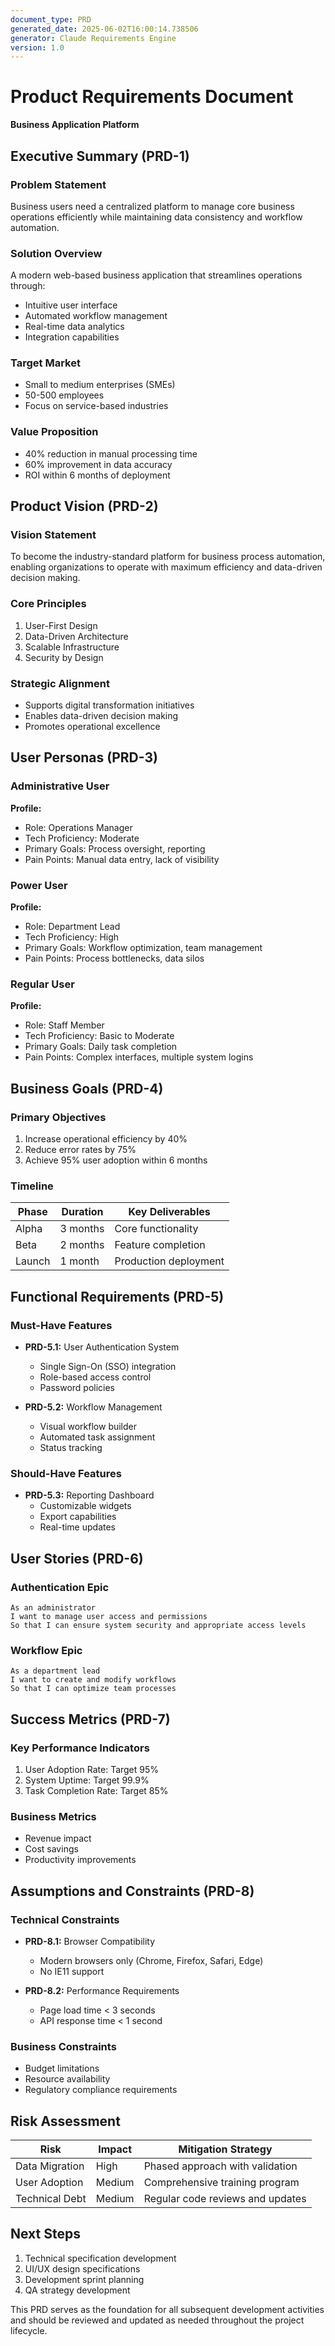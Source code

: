 ```yaml
---
document_type: PRD
generated_date: 2025-06-02T16:00:14.738506
generator: Claude Requirements Engine
version: 1.0
---
```


# Product Requirements Document
**Business Application Platform**

## Executive Summary (PRD-1)

### Problem Statement
Business users need a centralized platform to manage core business operations efficiently while maintaining data consistency and workflow automation.

### Solution Overview
A modern web-based business application that streamlines operations through:
- Intuitive user interface
- Automated workflow management
- Real-time data analytics
- Integration capabilities

### Target Market
- Small to medium enterprises (SMEs)
- 50-500 employees
- Focus on service-based industries

### Value Proposition
- 40% reduction in manual processing time
- 60% improvement in data accuracy
- ROI within 6 months of deployment

## Product Vision (PRD-2)

### Vision Statement
To become the industry-standard platform for business process automation, enabling organizations to operate with maximum efficiency and data-driven decision making.

### Core Principles
1. User-First Design
2. Data-Driven Architecture
3. Scalable Infrastructure
4. Security by Design

### Strategic Alignment
- Supports digital transformation initiatives
- Enables data-driven decision making
- Promotes operational excellence

## User Personas (PRD-3)

### Administrative User
**Profile:**
- Role: Operations Manager
- Tech Proficiency: Moderate
- Primary Goals: Process oversight, reporting
- Pain Points: Manual data entry, lack of visibility

### Power User
**Profile:**
- Role: Department Lead
- Tech Proficiency: High
- Primary Goals: Workflow optimization, team management
- Pain Points: Process bottlenecks, data silos

### Regular User
**Profile:**
- Role: Staff Member
- Tech Proficiency: Basic to Moderate
- Primary Goals: Daily task completion
- Pain Points: Complex interfaces, multiple system logins

## Business Goals (PRD-4)

### Primary Objectives
1. Increase operational efficiency by 40%
2. Reduce error rates by 75%
3. Achieve 95% user adoption within 6 months

### Timeline
| Phase | Duration | Key Deliverables |
|-------|----------|------------------|
| Alpha | 3 months | Core functionality |
| Beta | 2 months | Feature completion |
| Launch | 1 month | Production deployment |

## Functional Requirements (PRD-5)

### Must-Have Features
- **PRD-5.1:** User Authentication System
  - Single Sign-On (SSO) integration
  - Role-based access control
  - Password policies

- **PRD-5.2:** Workflow Management
  - Visual workflow builder
  - Automated task assignment
  - Status tracking

### Should-Have Features
- **PRD-5.3:** Reporting Dashboard
  - Customizable widgets
  - Export capabilities
  - Real-time updates

## User Stories (PRD-6)

### Authentication Epic
```
As an administrator
I want to manage user access and permissions
So that I can ensure system security and appropriate access levels
```

### Workflow Epic
```
As a department lead
I want to create and modify workflows
So that I can optimize team processes
```

## Success Metrics (PRD-7)

### Key Performance Indicators
1. User Adoption Rate: Target 95%
2. System Uptime: Target 99.9%
3. Task Completion Rate: Target 85%

### Business Metrics
- Revenue impact
- Cost savings
- Productivity improvements

## Assumptions and Constraints (PRD-8)

### Technical Constraints
- **PRD-8.1:** Browser Compatibility
  - Modern browsers only (Chrome, Firefox, Safari, Edge)
  - No IE11 support

- **PRD-8.2:** Performance Requirements
  - Page load time < 3 seconds
  - API response time < 1 second

### Business Constraints
- Budget limitations
- Resource availability
- Regulatory compliance requirements

## Risk Assessment

| Risk | Impact | Mitigation Strategy |
|------|---------|-------------------|
| Data Migration | High | Phased approach with validation |
| User Adoption | Medium | Comprehensive training program |
| Technical Debt | Medium | Regular code reviews and updates |

## Next Steps
1. Technical specification development
2. UI/UX design specifications
3. Development sprint planning
4. QA strategy development

This PRD serves as the foundation for all subsequent development activities and should be reviewed and updated as needed throughout the project lifecycle.